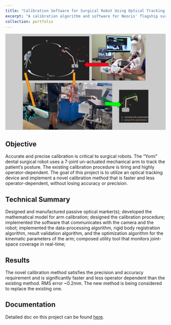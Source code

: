 ```yaml
---
title: "Calibration Software for Surgical Robot Using Optical Tracking Device"
excerpt: "A calibration algorithm and software for Neocis' flagship surgical robot system - "Yomi". <br/><img src='/images/portflio_img_Calibration Software for Surgical Robot Using Optical Tracking Device.jpg' width=500>"
collection: portfolio
---
```


<img src='/images/portflio_img_Calibration Software for Surgical Robot Using Optical Tracking Device.jpg' width=800>

## Objective
Accurate and precise calibration is critical to surgical robots. The “Yomi” dental surgical robot uses a 7-joint un-actuated mechanical arm to track the patient’s posture. The existing calibration procedure is tiring and highly operator-dependent. The goal of this project is to utilize an optical tracking device and implement a novel calibration method that is faster and less operator-dependent, without losing accuracy or precision.

## Technical Summary
Designed and manufactured passive optical marker(s); developed the mathematical model for arm calibration; designed the calibration procedure; implemented the software that communicates with the camera and the robot; implemented the data-processing algorithm, rigid body registration algorithm, result validation algorithm, and the optimization algorithm for the kinematic parameters of the arm; composed utility tool that monitors joint-space coverage in real-time; 

## Results
The novel calibration method satisfies the precision and accuracy requirement and is significantly faster and less operator dependent than the existing method. RMS error ~0.2mm. The new method is being considered to replace the existing one.

## Documentation
Detailed doc on this project can be found [here](https://drive.google.com/file/d/1EikctVXcqvsu3czSvyd3YQvjRYa7EW_7/view?usp=sharing).

